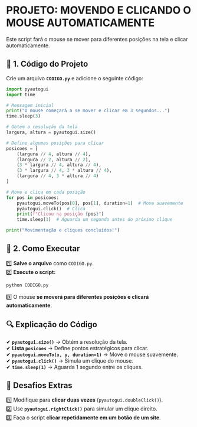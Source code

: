 # PROJETO: MOVENDO E CLICANDO O MOUSE AUTOMATICAMENTE  
Este script fará o mouse se mover para diferentes posições na tela e clicar automaticamente.  

## **📄 1. Código do Projeto**  
Crie um arquivo **`CODIGO.py`** e adicione o seguinte código:  

```python
import pyautogui
import time

# Mensagem inicial
print("O mouse começará a se mover e clicar em 3 segundos...")
time.sleep(3)

# Obtém a resolução da tela
largura, altura = pyautogui.size()

# Define algumas posições para clicar
posicoes = [
    (largura // 4, altura // 4),
    (largura // 2, altura // 2),
    (3 * largura // 4, altura // 4),
    (3 * largura // 4, 3 * altura // 4),
    (largura // 4, 3 * altura // 4)
]

# Move e clica em cada posição
for pos in posicoes:
    pyautogui.moveTo(pos[0], pos[1], duration=1)  # Move suavemente
    pyautogui.click()  # Clica
    print(f"Clicou na posição {pos}")
    time.sleep(1)  # Aguarda um segundo antes do próximo clique

print("Movimentação e cliques concluídos!")
```

## **🚀 2. Como Executar**  
1️⃣ **Salve o arquivo** como `CODIGO.py`.  
2️⃣ **Execute o script:**  
   ```bash
   python CODIGO.py
   ```  
3️⃣ O mouse **se moverá para diferentes posições e clicará automaticamente**.  

## **🔍 Explicação do Código**  
✔ **`pyautogui.size()`** → Obtém a resolução da tela.  
✔ **Lista `posicoes`** → Define pontos estratégicos para clicar.  
✔ **`pyautogui.moveTo(x, y, duration=1)`** → Move o mouse suavemente.  
✔ **`pyautogui.click()`** → Simula um clique do mouse.  
✔ **`time.sleep(1)`** → Aguarda 1 segundo entre os cliques.  

## **🎯 Desafios Extras**  
1️⃣ Modifique para **clicar duas vezes** (`pyautogui.doubleClick()`).  
2️⃣ Use **`pyautogui.rightClick()`** para simular um clique direito.  
3️⃣ Faça o script **clicar repetidamente em um botão de um site**.  

